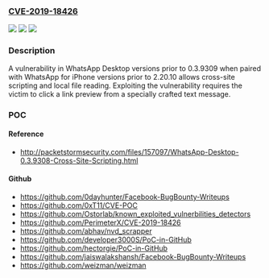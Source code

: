 ### [CVE-2019-18426](https://cve.mitre.org/cgi-bin/cvename.cgi?name=CVE-2019-18426)
![](https://img.shields.io/static/v1?label=Product&message=WhatsApp%20Desktop&color=blue)
![](https://img.shields.io/static/v1?label=Version&message=!%3D%3E%200.3.9309%20&color=brighgreen)
![](https://img.shields.io/static/v1?label=Vulnerability&message=Improper%20Neutralization%20of%20Input%20During%20Web%20Page%20Generation%20('Cross-site%20Scripting')%20(CWE-79)&color=brighgreen)

### Description

A vulnerability in WhatsApp Desktop versions prior to 0.3.9309 when paired with WhatsApp for iPhone versions prior to 2.20.10 allows cross-site scripting and local file reading. Exploiting the vulnerability requires the victim to click a link preview from a specially crafted text message.

### POC

#### Reference
- http://packetstormsecurity.com/files/157097/WhatsApp-Desktop-0.3.9308-Cross-Site-Scripting.html

#### Github
- https://github.com/0dayhunter/Facebook-BugBounty-Writeups
- https://github.com/0xT11/CVE-POC
- https://github.com/Ostorlab/known_exploited_vulnerbilities_detectors
- https://github.com/PerimeterX/CVE-2019-18426
- https://github.com/abhav/nvd_scrapper
- https://github.com/developer3000S/PoC-in-GitHub
- https://github.com/hectorgie/PoC-in-GitHub
- https://github.com/jaiswalakshansh/Facebook-BugBounty-Writeups
- https://github.com/weizman/weizman

